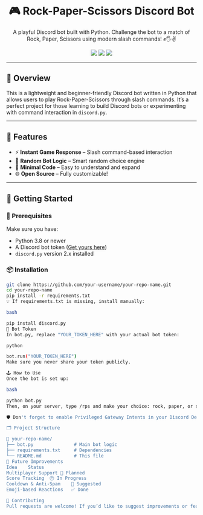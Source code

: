 <h1 align="center">🎮 Rock-Paper-Scissors Discord Bot</h1>

<p align="center">
  A playful Discord bot built with Python. Challenge the bot to a match of Rock, Paper, Scissors using modern slash commands! ✊🖐✌️  
</p>

<p align="center">
  <img src="https://img.shields.io/badge/Python-3.8%2B-blue?style=flat&logo=python">
  <img src="https://img.shields.io/badge/Discord.py-2.x-green?style=flat&logo=discord">
  <img src="https://img.shields.io/badge/License-MIT-lightgrey?style=flat">
</p>

---

## 📌 Overview

This is a lightweight and beginner-friendly Discord bot written in Python that allows users to play Rock-Paper-Scissors through slash commands. It’s a perfect project for those learning to build Discord bots or experimenting with command interaction in `discord.py`.

---

## 🎯 Features

- ⚡ **Instant Game Response** – Slash command-based interaction
- 🧠 **Random Bot Logic** – Smart random choice engine
- 🧩 **Minimal Code** – Easy to understand and expand
- 🌐 **Open Source** – Fully customizable!

---

## 🚀 Getting Started

### 🔧 Prerequisites

Make sure you have:

- Python 3.8 or newer  
- A Discord bot token ([Get yours here](https://discord.com/developers/applications))  
- `discord.py` version 2.x installed

### 📦 Installation

```bash
git clone https://github.com/your-username/your-repo-name.git
cd your-repo-name
pip install -r requirements.txt
💡 If requirements.txt is missing, install manually:

bash

pip install discord.py
🔑 Bot Token
In bot.py, replace "YOUR_TOKEN_HERE" with your actual bot token:

python

bot.run("YOUR_TOKEN_HERE")
Make sure you never share your token publicly.

🕹️ How to Use
Once the bot is set up:

bash

python bot.py
Then, on your server, type /rps and make your choice: rock, paper, or scissors.

🛡️ Don't forget to enable Privileged Gateway Intents in your Discord Developer Portal!

🗂 Project Structure

📁 your-repo-name/
├── bot.py               # Main bot logic
├── requirements.txt     # Dependencies
└── README.md            # This file
🌱 Future Improvements
Idea	Status
Multiplayer Support	🚧 Planned
Score Tracking	🕐 In Progress
Cooldown & Anti-Spam	📝 Suggested
Emoji-based Reactions	✅ Done

🤝 Contributing
Pull requests are welcome! If you’d like to suggest improvements or features, feel free to fork this repo and open a PR.

